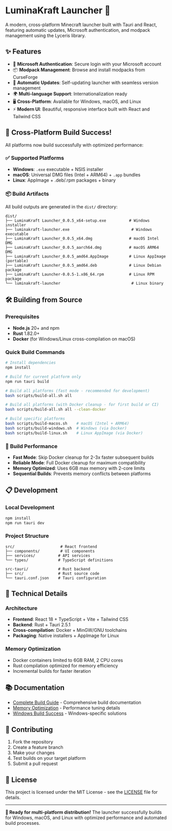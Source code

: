 # LuminaKraft Launcher 🚀

A modern, cross-platform Minecraft launcher built with Tauri and React, featuring automatic updates, Microsoft authentication, and modpack management using the Lyceris library.

## ✨ Features

- 🔐 **Microsoft Authentication**: Secure login with your Microsoft account
- 📦 **Modpack Management**: Browse and install modpacks from CurseForge
- 🔄 **Automatic Updates**: Self-updating launcher with seamless version management
- 🌍 **Multi-language Support**: Internationalization ready
- 🖥️ **Cross-Platform**: Available for Windows, macOS, and Linux
- ⚡ **Modern UI**: Beautiful, responsive interface built with React and Tailwind CSS

## 🎯 **Cross-Platform Build Success!**

All platforms now build successfully with optimized performance:

### ✅ **Supported Platforms**
- **Windows**: `.exe` executable + NSIS installer
- **macOS**: Universal DMG files (Intel + ARM64) + `.app` bundles  
- **Linux**: AppImage + .deb/.rpm packages + binary

### 📦 **Build Artifacts**
All build outputs are generated in the `dist/` directory:
```
dist/
├── LuminaKraft Launcher_0.0.5_x64-setup.exe          # Windows installer
├── luminakraft-launcher.exe                           # Windows executable
├── LuminaKraft Launcher_0.0.5_x64.dmg                # macOS Intel DMG
├── LuminaKraft Launcher_0.0.5_aarch64.dmg            # macOS ARM64 DMG
├── LuminaKraft Launcher_0.0.5_amd64.AppImage         # Linux AppImage (portable)
├── LuminaKraft Launcher_0.0.5_amd64.deb              # Linux Debian package
├── LuminaKraft Launcher-0.0.5-1.x86_64.rpm           # Linux RPM package
└── luminakraft-launcher                               # Linux binary
```

## 🛠 **Building from Source**

### Prerequisites
- **Node.js** 20+ and npm
- **Rust** 1.82.0+
- **Docker** (for Windows/Linux cross-compilation on macOS)

### Quick Build Commands

```bash
# Install dependencies
npm install

# Build for current platform only
npm run tauri build

# Build all platforms (fast mode - recommended for development)
bash scripts/build-all.sh all

# Build all platforms (with Docker cleanup - for first build or CI)
bash scripts/build-all.sh all --clean-docker

# Build specific platforms
bash scripts/build-macos.sh    # macOS (Intel + ARM64)
bash scripts/build-windows.sh  # Windows (via Docker)
bash scripts/build-linux.sh    # Linux AppImage (via Docker)
```

### 🚀 **Build Performance**

- **Fast Mode**: Skip Docker cleanup for 2-3x faster subsequent builds
- **Reliable Mode**: Full Docker cleanup for maximum compatibility
- **Memory Optimized**: Uses 6GB max memory with 2-core limits
- **Sequential Builds**: Prevents memory conflicts between platforms

## 📋 **Development**

### Local Development
```bash
npm install
npm run tauri dev
```

### Project Structure
```
src/                    # React frontend
├── components/         # UI components
├── services/          # API services
└── types/             # TypeScript definitions

src-tauri/             # Rust backend
├── src/               # Rust source code
└── tauri.conf.json    # Tauri configuration
```

## 🔧 **Technical Details**

### Architecture
- **Frontend**: React 18 + TypeScript + Vite + Tailwind CSS
- **Backend**: Rust + Tauri 2.5.1
- **Cross-compilation**: Docker + MinGW/GNU toolchains
- **Packaging**: Native installers + AppImage for Linux

### Memory Optimization
- Docker containers limited to 6GB RAM, 2 CPU cores
- Rust compilation optimized for memory efficiency
- Incremental builds for faster iteration

## 📚 **Documentation**

- [Complete Build Guide](docs/BUILD_SUCCESS_SUMMARY.md) - Comprehensive build documentation
- [Memory Optimization](docs/MEMORY_OPTIMIZATION_GUIDE.md) - Performance tuning details
- [Windows Build Success](docs/WINDOWS_BUILD_SUCCESS.md) - Windows-specific solutions

## 🤝 **Contributing**

1. Fork the repository
2. Create a feature branch
3. Make your changes
4. Test builds on your target platform
5. Submit a pull request

## 📄 **License**

This project is licensed under the MIT License - see the [LICENSE](LICENSE) file for details.

---

**🎉 Ready for multi-platform distribution!** The launcher successfully builds for Windows, macOS, and Linux with optimized performance and automated build processes.
